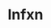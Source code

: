 <!--
Filename: 	Infxn.md
Project: 	/Users/shume/Developer/physician/GeneralPractitioner/QB
Author: 	shumez <https://github.com/shumez>
Created: 	2019-04-22 21:06:0
Modified: 	2019-08-20 16:01:14
-----
Copyright (c) 2019 shumez
-->

# Infxn



## 

<!--
## 

?

a.   
b.   
c.   
d.   
e.  

-------------------------------------------------------------

> Answer: 

> a.   
> b.   
> c.   
> d.   
> e.  

-------------------------------------------------------------
-->


##

<!-- <style type="text/css">
	img{width: 50%; float: right;}
</style> -->